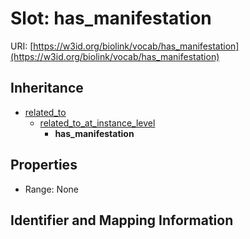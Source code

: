 # Slot: has_manifestation

URI: [https://w3id.org/biolink/vocab/has_manifestation](https://w3id.org/biolink/vocab/has_manifestation)




## Inheritance

* [related_to](related_to.md)
    * [related_to_at_instance_level](related_to_at_instance_level.md)
        * **has_manifestation**



## Properties

 * Range: None



## Identifier and Mapping Information





